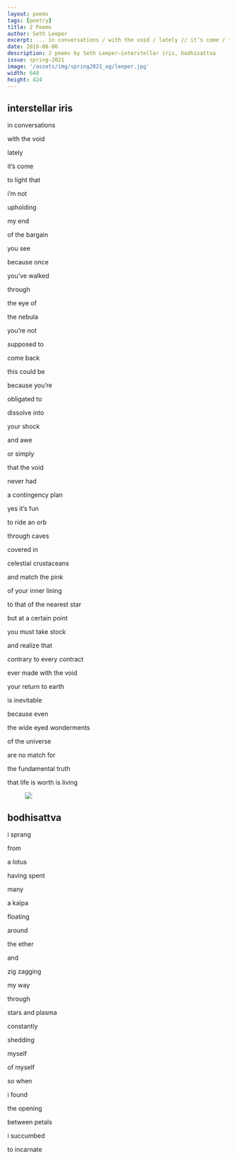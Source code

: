 ```yaml
---
layout: poems
tags: [poetry]
title: 2 Poems
author: Seth Leeper
excerpt: ... in conversations / with the void / lately // it’s come / to light that // i’m not / upholding / my end / of the bargain ...
date: 2019-06-06
description: 2 poems by Seth Leeper—interstellar iris, bodhisattva
issue: spring-2021
image: '/assets/img/spring2021_og/leeper.jpg'
width: 640
height: 424
---
```



## interstellar iris
<div class="stanza">
<p class="poemline">in conversations</p>
<p class="poemline">with the void</p>
<p class="poemline">lately</p>
</div>
<div class="stanza">
<p class="poemline">it’s come</p>
<p class="poemline">to light that</p>
</div>
<div class="stanza">
<p class="poemline">i’m not</p>
<p class="poemline">upholding</p>
<p class="poemline">my end</p>
<p class="poemline">of the bargain</p>
</div>
<div class="stanza">
<p class="poemline">you see</p>
<p class="poemline">because once</p>
<p class="poemline">you’ve walked</p>
<p class="poemline">through</p>
<p class="poemline">the eye of</p>
<p class="poemline">the nebula</p>
</div>
<div class="stanza">
<p class="poemline">you’re not</p>
<p class="poemline">supposed to</p>
<p class="poemline">come back</p>
</div>
<div class="stanza">
<p class="poemline">this could be</p>
<p class="poemline">because you’re</p>
<p class="poemline">obligated to</p>
<p class="poemline">dissolve into</p>
<p class="poemline">your shock</p>
<p class="poemline">and awe</p>
</div>
<div class="stanza">
<p class="poemline">or simply</p>
<p class="poemline">that the void</p>
<p class="poemline">never had</p>
<p class="poemline">a contingency plan</p>
</div>
<div class="stanza">
<p class="poemline">yes it’s fun</p>
<p class="poemline">to ride an orb</p>
<p class="poemline">through caves</p>
<p class="poemline">covered in</p>
<p class="poemline">celestial crustaceans</p>
</div>
<div class="stanza">
<p class="poemline">and match the pink</p>
<p class="poemline">of your inner lining</p>
<p class="poemline">to that of the nearest star</p>
</div>
<div class="stanza">
<p class="poemline">but at a certain point</p>
<p class="poemline">you must take stock</p>
<p class="poemline">and realize that</p>
</div>
<div class="stanza">
<p class="poemline">contrary to every contract</p>
<p class="poemline">ever made with the void</p>
<p class="poemline">your return to earth</p>
<p class="poemline">is inevitable</p>
</div>
<div class="stanza">
<p class="poemline">because even</p>
<p class="poemline">the wide eyed wonderments</p>
<p class="poemline">of the universe</p>
<p class="poemline">are no match for</p>
</div>
<div class="stanza">
<p class="poemline">the fundamental truth</p>
<p class="poemline">that life is worth is living</p>
</div>

<figure class="my-5 py-3">
  <img src="{{ '/assets/img/seperator.png' | prepend: site.baseurl }}" class="d-block" style="max-height:15px;" />
</figure>



## bodhisattva
<div class="stanza">
<p class="poemline">i sprang</p>
<p class="poemline">from</p>
<p class="poemline">a lotus</p>
</div>
<div class="stanza">
<p class="poemline">having spent</p>
<p class="poemline">many</p>
<p class="poemline">a kalpa</p>
</div>
<div class="stanza">
<p class="poemline">floating</p>
<p class="poemline">around</p>
<p class="poemline">the ether</p>
</div>
<div class="stanza">
<p class="poemline">and</p>
</div>
<div class="stanza">
<p class="poemline">zig zagging</p>
<p class="poemline">my way</p>
<p class="poemline">through</p>
</div>
<div class="stanza">
<p class="poemline">stars and plasma</p>
<p class="poemline">constantly</p>
<p class="poemline">shedding</p>
</div>
<div class="stanza">
<p class="poemline">myself</p>
<p class="poemline">of myself</p>
</div>
<div class="stanza">
<p class="poemline">so when</p>
<p class="poemline">i found</p>
<p class="poemline">the opening</p>
</div>
<div class="stanza">
<p class="poemline">between petals</p>
<p class="poemline">i succumbed</p>
<p class="poemline">to incarnate</p>
</div>
